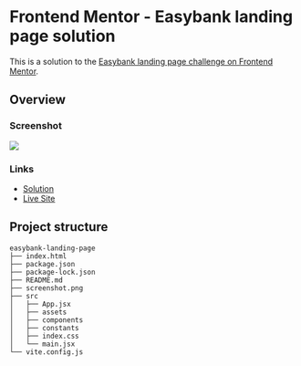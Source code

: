 # Frontend Mentor - Easybank landing page solution

This is a solution to the [Easybank landing page challenge on Frontend Mentor](https://www.frontendmentor.io/challenges/easybank-landing-page-WaUhkoDN).

## Overview

### Screenshot

![](./screenshot.jpg)

### Links

- [Solution](https://github.com/nerdy-guy/easybank-landing-page)
- [Live Site](https://main--easybank-79846.netlify.app/)

## Project structure

```
easybank-landing-page
├── index.html
├── package.json
├── package-lock.json
├── README.md
├── screenshot.png
├── src
│   ├── App.jsx
│   ├── assets
│   ├── components
│   ├── constants
│   ├── index.css
│   └── main.jsx
└── vite.config.js
```
